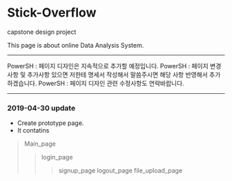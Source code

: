 # Stick-Overflow
capstone design project

This page is about online Data Analysis System.

- - -
PowerSH : 페이지 디자인은 지속적으로 추가할 예정입니다.
PowerSH : 페이지 변경사항 및 추가사항 있으면 저한테 명세서 작성해서 말씀주시면 해당 사항 반영해서 추가하겠습니다.
PowerSH : 페이지 디자인 관련 수정사항도 연락바랍니다.
- - -

### 2019-04-30 update
- Create prototype page.
- It contatins
> Main_page
>> login_page
>>> signup_page
>> logout_page
>> file_upload_page
